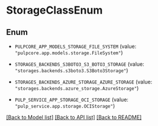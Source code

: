 # StorageClassEnum

## Enum


* `PULPCORE_APP_MODELS_STORAGE_FILE_SYSTEM` (value: `"pulpcore.app.models.storage.FileSystem"`)

* `STORAGES_BACKENDS_S3BOTO3_S3_BOTO3_STORAGE` (value: `"storages.backends.s3boto3.S3Boto3Storage"`)

* `STORAGES_BACKENDS_AZURE_STORAGE_AZURE_STORAGE` (value: `"storages.backends.azure_storage.AzureStorage"`)

* `PULP_SERVICE_APP_STORAGE_OCI_STORAGE` (value: `"pulp_service.app.storage.OCIStorage"`)


[[Back to Model list]](../README.md#documentation-for-models) [[Back to API list]](../README.md#documentation-for-api-endpoints) [[Back to README]](../README.md)


